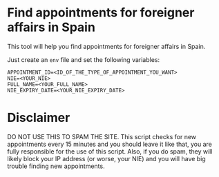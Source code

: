 # Find appointments for foreigner affairs in Spain
This tool will help you find appointments for foreigner affairs in Spain.

Just create an `env` file and set the following variables:

```
APPOINTMENT_ID=<ID_OF_THE_TYPE_OF_APPOINTMENT_YOU_WANT>
NIE=<YOUR_NIE>
FULL_NAME=<YOUR_FULL_NAME>
NIE_EXPIRY_DATE=<YOUR_NIE_EXPIRY_DATE>
```

# Disclaimer
DO NOT USE THIS TO SPAM THE SITE. This script checks for new appointments every 15 minutes and you should leave it like that, you are fully responsible for the use of this script. Also, if you do spam, they will likely block your IP address (or worse, your NIE) and you will have big trouble finding new appointments.
